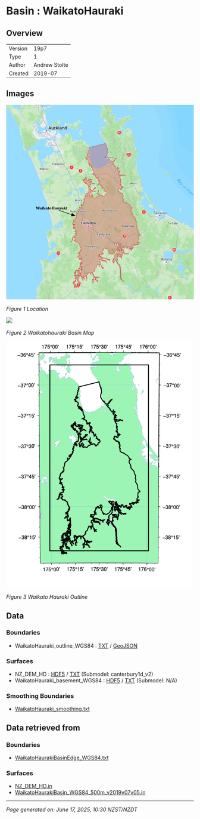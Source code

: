 # Basin : WaikatoHauraki

## Overview
|         |                     |
|---------|---------------------|
| Version | 19p7           |
| Type    | 1        |
| Author  | Andrew Stolte            |
| Created | 2019-07           |


## Images
![](../images/maps/waikato_hauraki_boundary.png)

*Figure 1 Location*

![](../images/regional/WaikatoHauraki_basin_map.png)

*Figure 2 Waikatohauraki Basin Map*

![](../images/basins/waikato_hauraki_outline.png)

*Figure 3 Waikato Hauraki Outline*


## Data
### Boundaries
- WaikatoHauraki_outline_WGS84 : [TXT](../../velocity_modelling/data/regional/WaikatoHauraki/WaikatoHauraki_outline_WGS84.txt) / [GeoJSON](../../velocity_modelling/data/regional/WaikatoHauraki/WaikatoHauraki_outline_WGS84.geojson)

### Surfaces
- NZ_DEM_HD : [HDF5](../../velocity_modelling/data/global/surface/NZ_DEM_HD.h5) / [TXT](../../velocity_modelling/data/global/surface/NZ_DEM_HD.in) (Submodel: canterbury1d_v2)
- WaikatoHauraki_basement_WGS84 : [HDF5](../../velocity_modelling/data/regional/WaikatoHauraki/WaikatoHauraki_basement_WGS84.h5) / [TXT](../../velocity_modelling/data/regional/WaikatoHauraki/WaikatoHauraki_basement_WGS84.in) (Submodel: N/A)

### Smoothing Boundaries
- [WaikatoHauraki_smoothing.txt](../../velocity_modelling/data/regional/WaikatoHauraki/WaikatoHauraki_smoothing.txt)

## Data retrieved from
### Boundaries
- [WaikatoHaurakiBasinEdge_WGS84.txt](https://github.com/ucgmsim/Velocity-Model/tree/main/Data/Boundaries/WaikatoHaurakiBasinEdge_WGS84.txt)

### Surfaces
- [NZ_DEM_HD.in](https://github.com/ucgmsim/Velocity-Model/tree/main/Data/DEM/NZ_DEM_HD.in)
- [WaikatoHaurakiBasin_WGS84_500m_v2019v07v05.in](https://github.com/ucgmsim/Velocity-Model/tree/main/Data/NI_BASINS/WaikatoHaurakiBasin_WGS84_500m_v2019v07v05.in)

---
*Page generated on: June 17, 2025, 10:30 NZST/NZDT*
